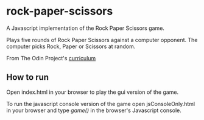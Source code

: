 # rock-paper-scissors

A Javascript implementation of the Rock Paper Scissors game. 

Plays five rounds of Rock Paper Scissors against a computer opponent. The computer picks Rock, Paper or Scissors at random. 

From The Odin Project's [curriculum](http://www.theodinproject.com/courses/web-development-101/lessons/rock-paper-scissors)

## How to run
Open index.html in your browser to play the gui version of the game.

To run the javascript console version of the game open jsConsoleOnly.html in your browser and type *game()* in the browser's Javascript console.
